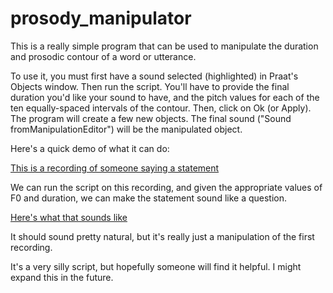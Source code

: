 # prosody_manipulator
This is a really simple program that can be used to manipulate the duration 
and prosodic contour of a word or utterance. 

To use it, you must first have a sound selected (highlighted) in Praat's Objects window. Then run the script. 
You'll have to provide the final duration you'd like your sound to have, and 
the pitch values for each of the ten equally-spaced intervals of the contour. 
Then, click on Ok (or Apply). The program will create a few new objects. The final sound 
("Sound fromManipulationEditor") will be the manipulated object.

Here's a quick demo of what it can do:

[This is a recording of someone saying a statement](https://soundcloud.com/user-711991169/pre-manipulator-demo/s-T8Js0)

We can run the script on this recording, and given the appropriate values of F0 and duration, we can make the statement sound like a question.

[Here's what that sounds like](https://soundcloud.com/user-711991169/post-manipulator-demo/s-C0d7w)

It should sound pretty natural, but it's really just a manipulation of the first recording.

It's a very silly script, but hopefully someone will find it helpful. I might expand this in the future.
